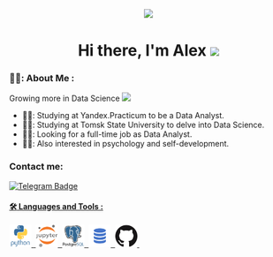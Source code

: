 <div id="header" align="center">
  <img src="https://media.giphy.com/media/5zq67EYOQoVoc/giphy.gif" width="450"/>
</div>
<h1 align="center">
  Hi there, I'm Alex
  <img src="https://media.giphy.com/media/hvRJCLFzcasrR4ia7z/giphy.gif" width="30px"/>
</h1>

### 👨‍🔬: About Me :
Growing more in Data Science  <img src="https://media.giphy.com/media/ridvyKndz8v8IeuJjx/giphy.gif" width="70"> 
- 👨‍🎓: Studying at Yandex.Practicum to be a Data Analyst.
- 👨‍🎓: Studying at Tomsk State University to delve into Data Science. 
- 👨‍💻: Looking for a full-time job as Data Analyst.
- 👨‍⚕️: Also interested in psychology and self-development.

### Contact me:
<div id="badges">
  <a href="https://t.me/alex_st_analyst">
    <img src="https://img.shields.io/badge/Telegram-black?logo=telegram&logoColor=white&style=for-the-badge" alt="Telegram Badge"/> 
    
#### :hammer_and_wrench: Languages and Tools :    
<div>
<img src="https://github.com/devicons/devicon/blob/master/icons/python/python-original-wordmark.svg" title="Python" alt="Python" width="40" height="40"/>&nbsp;
<img src="https://github.com/devicons/devicon/blob/master/icons/jupyter/jupyter-original-wordmark.svg" title="tableau"  alt="tableau" width="40" height="40"/>&nbsp;
<img src="https://github.com/devicons/devicon/blob/master/icons/postgresql/postgresql-original-wordmark.svg" title="PostgreSQL"  alt="PostgreSQL" width="40" height="40"/>&nbsp;
<img src="https://raw.githubusercontent.com/github/explore/80688e429a7d4ef2fca1e82350fe8e3517d3494d/topics/sql/sql.png" title="SQL"  alt="SQL" width="40" height="40"/>&nbsp;
<img src="https://raw.githubusercontent.com/github/explore/78df643247d429f6cc873026c0622819ad797942/topics/github/github.png" title="GitHub"  alt="GitHub" width="40" height="40"/>&nbsp;
</div>
</div>
  

  
  
  
<!--
**AlexSt1985/AlexSt1985** is a ✨ _special_ ✨ repository because its `README.md` (this file) appears on your GitHub profile.

Here are some ideas to get you started:

- 🔭 I’m currently working on ...
- 🌱 I’m currently learning ...
- 👯 I’m looking to collaborate on ...
- 🤔 I’m looking for help with ...
- 💬 Ask me about ...
- 📫 How to reach me: ...
- 😄 Pronouns: ...
- ⚡ Fun fact: ...
-->
